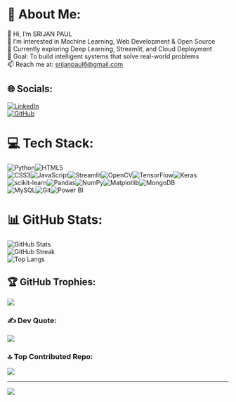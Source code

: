 # 💫 About Me:
👋 Hi, I’m SRIJAN PAUL  
👀 I’m interested in Machine Learning, Web Development & Open Source  
🌱 Currently exploring Deep Learning, Streamlit, and Cloud Deployment  
🎯 Goal: To build intelligent systems that solve real-world problems  
📫 Reach me at: srijanpaul6@gmail.com

## 🌐 Socials:
[![LinkedIn](https://img.shields.io/badge/LinkedIn-%230077B5.svg?logo=linkedin&logoColor=white)](https://linkedin.com/in/srijanpaul)  
[![GitHub](https://img.shields.io/badge/GitHub-%23121011.svg?logo=github&logoColor=white)](https://github.com/srijanpaul)

# 💻 Tech Stack:
![Python](https://img.shields.io/badge/python-3670A0?style=plastic&logo=python&logoColor=ffdd54)![HTML5](https://img.shields.io/badge/html5-%23E34F26.svg?style=plastic&logo=html5&logoColor=white)  
![CSS3](https://img.shields.io/badge/css3-%231572B6.svg?style=plastic&logo=css3&logoColor=white)![JavaScript](https://img.shields.io/badge/javascript-%23323330.svg?style=plastic&logo=javascript&logoColor=%23F7DF1E)![Streamlit](https://img.shields.io/badge/streamlit-%23FF4B4B.svg?style=plastic&logo=streamlit&logoColor=white)![OpenCV](https://img.shields.io/badge/opencv-%23white.svg?style=plastic&logo=opencv&logoColor=white)![TensorFlow](https://img.shields.io/badge/TensorFlow-%23FF6F00.svg?style=plastic&logo=TensorFlow&logoColor=white)![Keras](https://img.shields.io/badge/Keras-%23D00000.svg?style=plastic&logo=Keras&logoColor=white)![scikit-learn](https://img.shields.io/badge/scikit--learn-%23F7931E.svg?style=plastic&logo=scikit-learn&logoColor=white)![Pandas](https://img.shields.io/badge/pandas-%23150458.svg?style=plastic&logo=pandas&logoColor=white)![NumPy](https://img.shields.io/badge/numpy-%23013243.svg?style=plastic&logo=numpy&logoColor=white)![Matplotlib](https://img.shields.io/badge/Matplotlib-%23ffffff.svg?style=plastic&logo=Matplotlib&logoColor=black)![MongoDB](https://img.shields.io/badge/MongoDB-%234ea94b.svg?style=plastic&logo=mongodb&logoColor=white)  
![MySQL](https://img.shields.io/badge/mysql-4479A1.svg?style=plastic&logo=mysql&logoColor=white)![Git](https://img.shields.io/badge/git-%23F05033.svg?style=plastic&logo=git&logoColor=white)![Power BI](https://img.shields.io/badge/Power_BI-F2C811?style=plastic&logo=powerbi&logoColor=black)

# 📊 GitHub Stats:

![GitHub Stats](https://github-readme-stats-yoghurt.vercel.app/api?username=Srijan4920&theme=neon&hide_border=true&include_all_commits=true&count_private=true)  
![GitHub Streak](https://streak-stats.demolab.com?user=Srijan4920&theme=neon&hide_border=true)  
![Top Langs](https://github-readme-stats-yoghurt.vercel.app/api/top-langs/?username=Srijan4920&theme=neon&hide_border=true&layout=compact)



## 🏆 GitHub Trophies:
![](https://github-profile-trophy.vercel.app/?username=srijanpaul&theme=tokyonight&no-frame=true&margin-w=4)

### ✍️ Dev Quote:
![](https://quotes-github-readme.vercel.app/api?type=horizontal&theme=light)

### 🔝 Top Contributed Repo:
![](https://github-contributor-stats.vercel.app/api?username=srijanpaul&limit=5&theme=neon&combine_all_yearly_contributions=true)

---
[![](https://visitcount.itsvg.in/api?id=srijanpaul&icon=8&color=6)](https://visitcount.itsvg.in)

<!-- Designed using GPRM (https://gprm.itsvg.in) -->
